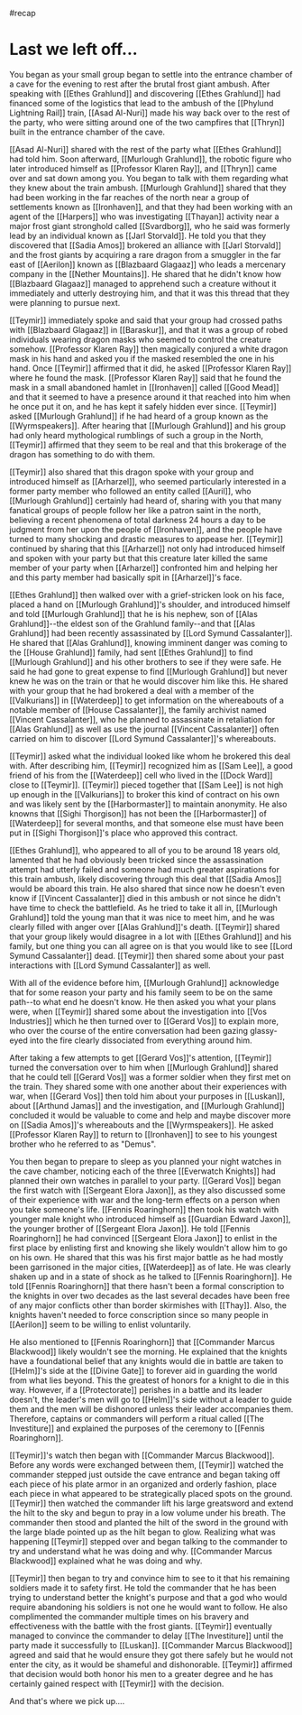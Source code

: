 #recap 
# Last we left off...

You began as your small group began to settle into the entrance chamber of a cave for the evening to rest after the brutal frost giant ambush. After speaking with [[Ethes Grahlund]] and discovering [[Ethes Grahlund]] had financed some of the logistics that lead to the ambush of the [[Phylund Lightning Rail]] train, [[Asad Al-Nuri]] made his way back over to the rest of the party, who were sitting around one of the two campfires that [[Thryn]] built in the entrance chamber of the cave.

[[Asad Al-Nuri]] shared with the rest of the party what [[Ethes Grahlund]] had told him. Soon afterward, [[Murlough Grahlund]], the robotic figure who later introduced himself as [[Professor Klaren Ray]], and [[Thryn]] came over and sat down among you. You began to talk with them regarding what they knew about the train ambush. [[Murlough Grahlund]] shared that they had been working in the far reaches of the north near a group of settlements known as [[Ironhaven]], and that they had been working with an agent of the [[Harpers]] who was investigating [[Thayan]] activity near a major frost giant stronghold called [[Svardborg]], who he said was formerly lead by an individual known as [[Jarl Storvald]]. He told you that they discovered that [[Sadia Amos]] brokered an alliance with [[Jarl Storvald]] and the frost giants by acquiring a rare dragon from a smuggler in the far east of [[Aerilon]] known as [[Blazbaard Glagaaz]] who leads a mercenary company in the [[Nether Mountains]]. He shared that he didn't know how [[Blazbaard Glagaaz]] managed to apprehend such a creature without it immediately and utterly destroying him, and that it was this thread that they were planning to pursue next.

[[Teymir]] immediately spoke and said that your group had crossed paths with [[Blazbaard Glagaaz]] in [[Baraskur]], and that it was a group of robed individuals wearing dragon masks who seemed to control the creature somehow. [[Professor Klaren Ray]] then magically conjured a white dragon mask in his hand and asked you if the masked resembled the one in his hand. Once [[Teymir]] affirmed that it did, he asked [[Professor Klaren Ray]] where he found the mask. [[Professor Klaren Ray]] said that he found the mask in a small abandoned hamlet in [[Ironhaven]] called [[Good Mead]] and that it seemed to have a presence around it that reached into him when he once put it on, and he has kept it safely hidden ever since. [[Teymir]] asked [[Murlough Grahlund]] if he had heard of a group known as the [[Wyrmspeakers]]. After hearing that [[Murlough Grahlund]] and his group had only heard mythological rumblings of such a group in the North, [[Teymir]] affirmed that they seem to be real and that this brokerage of the dragon has something to do with them.

[[Teymir]] also shared that this dragon spoke with your group and introduced himself as [[Arharzel]], who seemed particularly interested in a former party member who followed an entity called [[Auril]], who [[Murlough Grahlund]] certainly had heard of, sharing with you that many fanatical groups of people follow her like a patron saint in the north, believing a recent phenomena of total darkness 24 hours a day to be judgment from her upon the people of [[Ironhaven]], and the people have turned to many shocking and drastic measures to appease her. [[Teymir]] continued by sharing that this [[Arharzel]] not only had introduced himself and spoken with your party but that this creature later killed the same member of your party when [[Arharzel]] confronted him and helping her and this party member had basically spit in [[Arharzel]]'s face. 

[[Ethes Grahlund]] then walked over with a grief-stricken look on his face, placed a hand on [[Murlough Grahlund]]'s shoulder, and introduced himself and told [[Murlough Grahlund]] that he is his nephew, son of [[Alas Grahlund]]--the eldest son of the Grahlund family--and that [[Alas Grahlund]] had been recently assassinated by [[Lord Symund Cassalanter]]. He shared that [[Alas Grahlund]], knowing imminent danger was coming to the [[House Grahlund]] family, had sent [[Ethes Grahlund]] to find [[Murlough Grahlund]] and his other brothers to see if they were safe. He said he had gone to great expense to find [[Murlough Grahlund]] but never knew he was on the train or that he would discover him like this. He shared with your group that he had brokered a deal with a member of the [[Valkurians]] in [[Waterdeep]] to get information on the whereabouts of a notable member of [[House Cassalanter]], the family archivist named [[Vincent Cassalanter]], who he planned to assassinate in retaliation for [[Alas Grahlund]] as well as use the journal [[Vincent Cassalanter]] often carried on him to discover [[Lord Symund Cassalanter]]'s whereabouts. 

[[Teymir]] asked what the individual looked like whom he brokered this deal with. After describing him, [[Teymir]] recognized him as [[Sam Lee]], a good friend of his from the [[Waterdeep]] cell who lived in the [[Dock Ward]] close to [[Teymir]]. [[Teymir]] pieced together that [[Sam Lee]] is not high up enough in the [[Valkurians]] to broker this kind of contract on his own and was likely sent by the [[Harbormaster]] to maintain anonymity. He also knowns that [[Sighi Thorgison]] has not been the [[Harbormaster]] of [[Waterdeep]] for several months, and that someone else must have been put in [[Sighi Thorgison]]'s place who approved this contract. 

[[Ethes Grahlund]], who appeared to all of you to be around 18 years old, lamented that he had obviously been tricked since the assassination attempt had utterly failed and someone had much greater aspirations for this train ambush, likely discovering through this deal that [[Sadia Amos]] would be aboard this train. He also shared that since now he doesn't even know if [[Vincent Cassalanter]] died in this ambush or not since he didn't have time to check the battlefield. As he tried to take it all in, [[Murlough Grahlund]] told the young man that it was nice to meet him, and he was clearly filled with anger over [[Alas Grahlund]]'s death. [[Teymir]] shared that your group likely would disagree in a lot with [[Ethes Grahlund]] and his family, but one thing you can all agree on is that you would like to see [[Lord Symund Cassalanter]] dead. [[Teymir]] then shared some about your past interactions with [[Lord Symund Cassalanter]] as well.

With all of the evidence before him, [[Murlough Grahlund]] acknowledge that for some reason your party and his family seem to be on the same path--to what end he doesn't know. He then asked you what your plans were, when [[Teymir]] shared some about the investigation into [[Vos Industries]] which he then turned over to [[Gerard Vos]] to explain more, who over the course of the entire conversation had been gazing glassy-eyed into the fire clearly dissociated from everything around him.

After taking a few attempts to get [[Gerard Vos]]'s attention, [[Teymir]] turned the conversation over to him when [[Murlough Grahlund]] shared that he could tell [[Gerard Vos]] was a former soldier when they first met on the train. They shared some with one another about their experiences with war, when [[Gerard Vos]] then told him about your purposes in [[Luskan]], about [[Arthund Jamas]] and the investigation, and [[Murlough Grahlund]] concluded it would be valuable to come and help and maybe discover more on [[Sadia Amos]]'s whereabouts and the [[Wyrmspeakers]]. He asked [[Professor Klaren Ray]] to return to [[Ironhaven]] to see to his youngest brother who he referred to as "Demus".

You then began to prepare to sleep as you planned your night watches in the cave chamber, noticing each of the three [[Everwatch Knights]] had planned their own watches in parallel to your party. [[Gerard Vos]] began the first watch with [[Sergeant Elora Jaxon]], as they also discussed some of their experience with war and the long-term effects on a person when you take someone's life. [[Fennis Roaringhorn]] then took his watch with younger male knight who introduced himself as [[Guardian Edward Jaxon]], the younger brother of [[Sergeant Elora Jaxon]]. He told [[Fennis Roaringhorn]] he had convinced [[Sergeant Elora Jaxon]] to enlist in the first place by enlisting first and knowing she likely wouldn't allow him to go on his own. He shared that this was his first major battle as he had mostly been garrisoned in the major cities, [[Waterdeep]] as of late. He was clearly shaken up and in a state of shock as he talked to [[Fennis Roaringhorn]]. He told [[Fennis Roaringhorn]] that there hasn't been a formal conscription to the knights in over two decades as the last several decades have been free of any major conflicts other than border skirmishes with [[Thay]]. Also, the knights haven't needed to force conscription since so many people in [[Aerilon]] seem to be willing to enlist voluntarily.

He also mentioned to [[Fennis Roaringhorn]] that [[Commander Marcus Blackwood]] likely wouldn't see the morning. He explained that the knights have a foundational belief that any knights would die in battle are taken to [[Helm]]'s side at the [[Divine Gate]] to forever aid in guarding the world from what lies beyond. This the greatest of honors for a knight to die in this way. However, if a [[Protectorate]] perishes in a battle and its leader doesn't, the leader's men will go to [[Helm]]'s side without a leader to guide them and the men will be dishonored unless their leader accompanies them. Therefore, captains or commanders will perform a ritual called [[The Investiture]] and explained the purposes of the ceremony to [[Fennis Roaringhorn]]. 

[[Teymir]]'s watch then began with [[Commander Marcus Blackwood]]. Before any words were exchanged between them, [[Teymir]] watched the commander stepped just outside the cave entrance and began taking off each piece of his plate armor in an organized and orderly fashion, place each piece in what appeared to be strategically placed spots on the ground. [[Teymir]] then watched the commander lift his large greatsword and extend the hilt to the sky and begun to pray in a low volume under his breath. The commander then stood and planted the hilt of the sword in the ground with the large blade pointed up as the hilt began to glow. Realizing what was happening [[Teymir]] stepped over and began talking to the commander to try and understand what he was doing and why. [[Commander Marcus Blackwood]] explained what he was doing and why.

[[Teymir]] then began to try and convince him to see to it that his remaining soldiers made it to safety first. He told the commander that he has been trying to understand better the knight's purpose and that a god who would require abandoning his soldiers is not one he would want to follow. He also complimented the commander multiple times on his bravery and effectiveness with the battle with the frost giants. [[Teymir]] eventually managed to convince the commander to delay [[The Investiture]] until the party made it successfully to [[Luskan]]. [[Commander Marcus Blackwood]] agreed and said that he would ensure they got there safely but he would not enter the city, as it would be shameful and dishonorable. [[Teymir]] affirmed that decision would both honor his men to a greater degree and he has certainly gained respect with [[Teymir]] with the decision.

And that's where we pick up....

